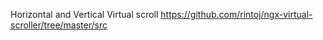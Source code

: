 Horizontal and Vertical Virtual scroll
https://github.com/rintoj/ngx-virtual-scroller/tree/master/src
